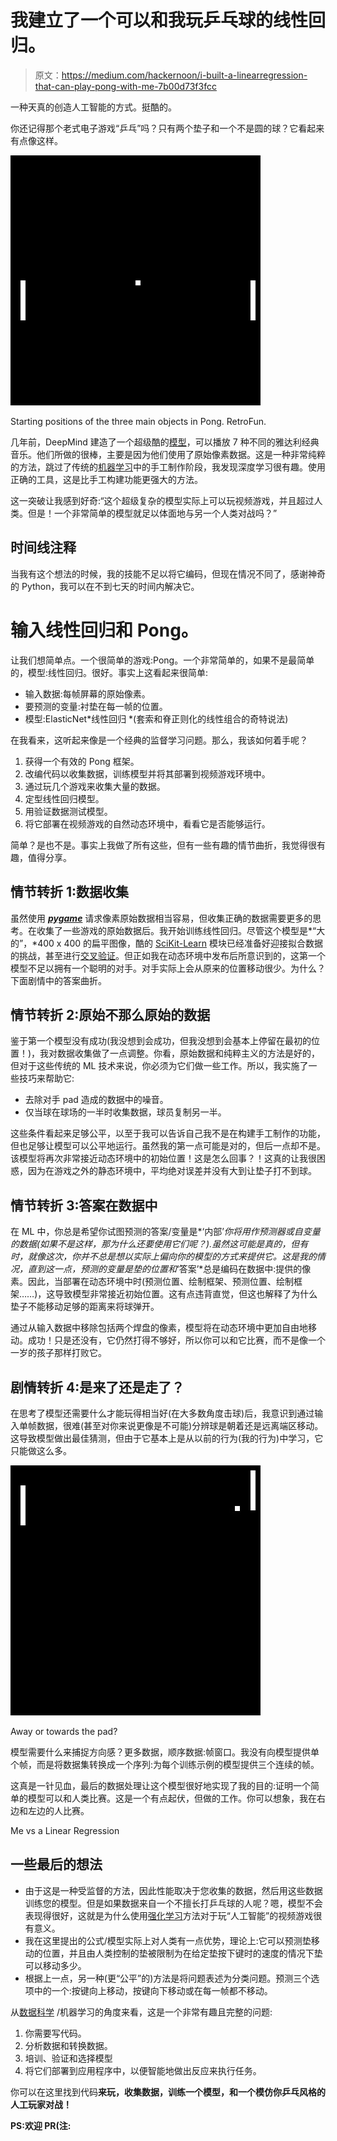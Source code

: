 # 我建立了一个可以和我玩乒乓球的线性回归。

> 原文：<https://medium.com/hackernoon/i-built-a-linearregression-that-can-play-pong-with-me-7b00d73f3fcc>

一种天真的创造人工智能的方式。挺酷的。

你还记得那个老式电子游戏“乒乓”吗？只有两个垫子和一个不是圆的球？它看起来有点像这样。

![](img/2d06449a6e09a8ee9d4cfb29a28997b9.png)

Starting positions of the three main objects in Pong. RetroFun.

几年前，DeepMind 建造了一个超级酷的[模型](https://www.cs.toronto.edu/~vmnih/docs/dqn.pdf)，可以播放 7 种不同的雅达利经典音乐。他们所做的很棒，主要是因为他们使用了原始像素数据。这是一种非常纯粹的方法，跳过了传统的[机器学习](https://hackernoon.com/tagged/machine-learning)中的手工制作阶段，我发现深度学习很有趣。使用正确的工具，这是比手工构建功能更强大的方法。

这一突破让我感到好奇:“这个超级复杂的模型实际上可以玩视频游戏，并且超过人类。但是！一个非常简单的模型就足以体面地与另一个人类对战吗？”

## 时间线注释

当我有这个想法的时候，我的技能不足以将它编码，但现在情况不同了，感谢神奇的 Python，我可以在不到七天的时间内解决它。

# 输入线性回归和 Pong。

让我们想简单点。一个很简单的游戏:Pong。一个非常简单的，如果不是最简单的，模型:线性回归。很好。事实上这看起来很简单:

*   输入数据:每帧屏幕的原始像素。
*   要预测的变量:衬垫在每一帧的位置。
*   模型:ElasticNet*线性回归
    *(套索和脊正则化的线性组合的奇特说法)

在我看来，这听起来像是一个经典的监督学习问题。那么，我该如何着手呢？

1.  获得一个有效的 Pong 框架。
2.  改编代码以收集数据，训练模型并将其部署到视频游戏环境中。
3.  通过玩几个游戏来收集大量的数据。
4.  定型线性回归模型。
5.  用验证数据测试模型。
6.  将它部署在视频游戏的自然动态环境中，看看它是否能够运行。

简单？是也不是。事实上我做了所有这些，但有一些有趣的情节曲折，我觉得很有趣，值得分享。

## 情节转折 1:数据收集

虽然使用 [***pygame***](https://www.pygame.org/news) 请求像素原始数据相当容易，但收集正确的数据需要更多的思考。在收集了一些游戏的原始数据后。我开始训练线性回归。尽管这个模型是*“大的”，*400 x 400 的扁平图像，酷的 [SciKit-Learn](http://scikit-learn.org/stable/) 模块已经准备好迎接拟合数据的挑战，甚至进行[交叉验证](http://scikit-learn.org/stable/modules/generated/sklearn.linear_model.ElasticNetCV.html)。但正如我在动态环境中发布后所意识到的，这第一个模型不足以拥有一个聪明的对手。对手实际上会从原来的位置移动很少。为什么？下面剧情中的答案曲折。

## 情节转折 2:原始不那么原始的数据

鉴于第一个模型没有成功(我没想到会成功，但我没想到会基本上停留在最初的位置！)，我对数据收集做了一点调整。你看，原始数据和纯粹主义的方法是好的，但对于这些传统的 ML 技术来说，你必须为它们做一些工作。所以，我实施了一些技巧来帮助它:

*   去除对手 pad 造成的数据中的噪音。
*   仅当球在球场的一半时收集数据，球员复制另一半。

这些条件看起来足够公平，以至于我可以告诉自己我不是在构建手工制作的功能，但也足够让模型可以公平地运行。虽然我的第一点可能是对的，但后一点却不是。该模型将再次非常接近动态环境中的初始位置！这是怎么回事？！这真的让我很困惑，因为在游戏之外的静态环境中，平均绝对误差并没有大到让垫子打不到球。

## 情节转折 3:答案在数据中

在 ML 中，你总是希望你试图预测的答案/变量是*‘内部’*你将用作预测器或自变量的数据(如果不是这样，那为什么还要使用它们呢？).虽然这可能是真的，但有时，就像这次，你并不总是想以实际上偏向你的模型的方式来提供它。这是我的情况，直到这一点，预测的变量是垫的位置和*‘答案’*总是编码在数据中:提供的像素。因此，当部署在动态环境中时(预测位置、绘制框架、预测位置、绘制框架……)，这导致模型非常接近初始位置。这有点违背直觉，但这也解释了为什么垫子不能移动足够的距离来将球弹开。

通过从输入数据中移除包括两个焊盘的像素，模型将在动态环境中更加自由地移动。成功！只是还没有，它仍然打得不够好，所以你可以和它比赛，而不是像一个一岁的孩子那样打败它。

## 剧情转折 4:是来了还是走了？

在思考了模型还需要什么才能玩得相当好(在大多数角度击球)后，我意识到通过输入单帧数据，很难(甚至对你来说更像是不可能)分辨球是朝着还是远离端区移动。这导致模型做出最佳猜测，但由于它基本上是从以前的行为(我的行为)中学习，它只能做这么多。

![](img/560c5cf1e9b9bd39bea3e9a7c5fe917b.png)

Away or towards the pad?

模型需要什么来捕捉方向感？更多数据，顺序数据:帧窗口。我没有向模型提供单个帧，而是将数据集转换成一个序列:为每个训练示例的模型提供三个连续的帧。

这真是一针见血，最后的数据处理让这个模型很好地实现了我的目的:证明一个简单的模型可以和人类比赛。这是一个有点起伏，但做的工作。你可以想象，我在右边和左边的人比赛。

Me vs a Linear Regression

## 一些最后的想法

*   由于这是一种受监督的方法，因此性能取决于您收集的数据，然后用这些数据训练您的模型。但是如果数据来自一个不擅长打乒乓球的人呢？嗯，模型不会表现得很好，这就是为什么使用[强化学习](https://en.wikipedia.org/wiki/Reinforcement_learning)方法对于玩“人工智能”的视频游戏很有意义。
*   我在这里提出的公式/模型实际上对人类有一点优势，理论上:它可以预测垫移动的位置，并且由人类控制的垫被限制为在给定垫按下键时的速度的情况下垫可以移动多少。
*   根据上一点，另一种(更“公平”的)方法是将问题表述为分类问题。预测三个选项中的一个:按键向上移动，按键向下移动或在每一帧都不移动。

从[数据科学](https://hackernoon.com/tagged/data-science) /机器学习的角度来看，这是一个非常有趣且完整的问题:

1.  你需要写代码。
2.  分析数据和转换数据。
3.  培训、验证和选择模型
4.  将它们部署到应用程序中，以便智能地做出反应来执行任务。

你可以在这里找到代码[](https://github.com/DiegoAgher/learnPongPython)**来玩，收集数据，训练一个模型，和一个模仿你乒乓风格的人工玩家对战！**

**PS:欢迎 PR(注:**